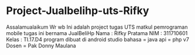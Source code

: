 # Project-Jualbelihp-uts-Rifky
Assalamualaikum Wr wb
Ini adalah project tugas UTS matkul pemrograman mobile
tugas ini bernama JualBeliHp
Nama : Rifky Pratama
NIM : 311710601
Kelas : TI.17.D4
program dibuat di android studio
bahasa = java
api = php v7
Dosen = Pak Donny Maulana
